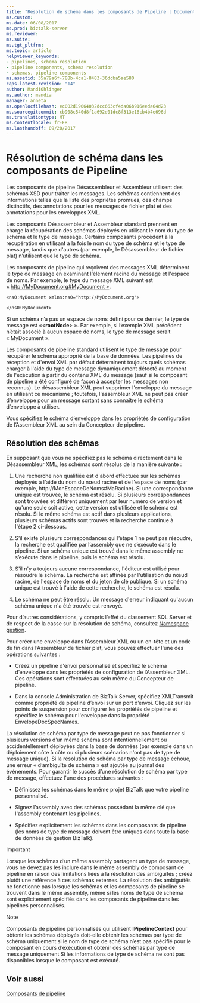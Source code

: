 ```yaml
---
title: "Résolution de schéma dans les composants de Pipeline | Documents Microsoft"
ms.custom: 
ms.date: 06/08/2017
ms.prod: biztalk-server
ms.reviewer: 
ms.suite: 
ms.tgt_pltfrm: 
ms.topic: article
helpviewer_keywords:
- pipelines, schema resolution
- pipeline components, schema resolution
- schemas, pipeline components
ms.assetid: 35a79a6f-788b-4ca1-8483-36dcba5ae580
caps.latest.revision: "14"
author: MandiOhlinger
ms.author: mandia
manager: anneta
ms.openlocfilehash: ec002d19064032dcc663cf4da06b916eeda64d23
ms.sourcegitcommit: cb908c540d8f1a692d01dc8f313e16cb4b4e696d
ms.translationtype: MT
ms.contentlocale: fr-FR
ms.lasthandoff: 09/20/2017
---
```

# <a name="schema-resolution-in-pipeline-components"></a>Résolution de schéma dans les composants de Pipeline
Les composants de pipeline Désassembleur et Assembleur utilisent des schémas XSD pour traiter les messages. Les schémas contiennent des informations telles que la liste des propriétés promues, des champs distinctifs, des annotations pour les messages de fichier plat et des annotations pour les enveloppes XML.  
  
 Les composants Désassembleur et Assembleur standard prennent en charge la récupération des schémas déployés en utilisant le nom du type de schéma et le type de message. Certains composants procèdent à la récupération en utilisant à la fois le nom du type de schéma et le type de message, tandis que d'autres (par exemple, le Désassembleur de fichier plat) n’utilisent que le type de schéma.  
  
 Les composants de pipeline qui reçoivent des messages XML déterminent le type de message en examinant l'élément racine du message et l'espace de noms. Par exemple, le type du message XML suivant est « http://MyDocument.org#MyDocument ».  
  
```  
<ns0:MyDocument xmlns:ns0="http://MyDocument.org">  
  
</ns0:MyDocument>  
```  
  
 Si un schéma n’a pas un espace de noms défini pour ce dernier, le type de message est «\<**rootNode**> ». Par exemple, si l’exemple XML précédent n’était associé à aucun espace de noms, le type de message serait « MyDocument ».  
  
 Les composants de pipeline standard utilisent le type de message pour récupérer le schéma approprié de la base de données. Les pipelines de réception et d'envoi XML par défaut déterminent toujours quels schémas charger à l'aide du type de message dynamiquement détecté au moment de l'exécution à partir du contenu XML du message (sauf si le composant de pipeline a été configuré de façon à accepter les messages non reconnus). Le désassembleur XML peut supprimer l’enveloppe du message en utilisant ce mécanisme ; toutefois, l'assembleur XML ne peut pas créer d’enveloppe pour un message sortant sans connaître le schéma d’enveloppe à utiliser.  
  
 Vous spécifiez le schéma d’enveloppe dans les propriétés de configuration de l’Assembleur XML au sein du Concepteur de pipeline.  
  
## <a name="how-schemas-are-resolved"></a>Résolution des schémas  
 En supposant que vous ne spécifiez pas le schéma directement dans le Désassembleur XML, les schémas sont résolus de la manière suivante :  
  
1.  Une recherche non qualifiée est d'abord effectuée sur les schémas déployés à l'aide du nom du nœud racine et de l'espace de noms (par exemple, http://MonEspaceDeNoms#MaRacine). Si une correspondance unique est trouvée, le schéma est résolu. Si plusieurs correspondances sont trouvées et diffèrent uniquement par leur numéro de version et qu'une seule soit active, cette version est utilisée et le schéma est résolu. Si le même schéma est actif dans plusieurs applications, plusieurs schémas actifs sont trouvés et la recherche continue à l'étape 2 ci-dessous.  
  
2.  S’il existe plusieurs correspondances qui l’étape 1 ne peut pas résoudre, la recherche est qualifiée par l’assembly que ne s’exécute dans le pipeline. Si un schéma unique est trouvé dans le même assembly ne s’exécute dans le pipeline, puis le schéma est résolu.  
  
3.  S'il n'y a toujours aucune correspondance, l'éditeur est utilisé pour résoudre le schéma. La recherche est affinée par l'utilisation du nœud racine, de l'espace de noms et du jeton de clé publique. Si un schéma unique est trouvé à l'aide de cette recherche, le schéma est résolu.  
  
4.  Le schéma ne peut être résolu. Un message d'erreur indiquant qu'aucun schéma unique n'a été trouvée est renvoyé.  
  
 Pour d’autres considérations, y compris l’effet du classement SQL Server et de respect de la casse sur la résolution de schéma, consultez [Namespace gestion](../core/namespace-management.md).  
  
 Pour créer une enveloppe dans l’Assembleur XML ou un en-tête et un code de fin dans l’Assembleur de fichier plat, vous pouvez effectuer l'une des opérations suivantes :  
  
-   Créez un pipeline d'envoi personnalisé et spécifiez le schéma d’enveloppe dans les propriétés de configuration de l’Assembleur XML. Ces opérations sont effectuées au sein même du Concepteur de pipeline.  
  
-   Dans la console Administration de BizTalk Server, spécifiez XMLTransmit comme propriété de pipeline d’envoi sur un port d’envoi. Cliquez sur les points de suspension pour configurer les propriétés de pipeline et spécifiez le schéma pour l'enveloppe dans la propriété EnvelopeDocSpecNames.  
  
 La résolution de schéma par type de message peut ne pas fonctionner si plusieurs versions d’un même schéma sont intentionnellement ou accidentellement déployées dans la base de données (par exemple dans un déploiement côte à côte ou si plusieurs scénarios n'ont pas de type de message unique). Si la résolution de schéma par type de message échoue, une erreur « d’ambiguïté de schéma » est ajoutée au journal des événements. Pour garantir le succès d’une résolution de schéma par type de message, effectuez l'une des procédures suivantes :  
  
-   Définissez les schémas dans le même projet BizTalk que votre pipeline personnalisé.  
  
-   Signez l’assembly avec des schémas possédant la même clé que l'assembly contenant les pipelines.  
  
-   Spécifiez explicitement les schémas dans les composants de pipeline (les noms de type de message doivent être uniques dans toute la base de données de gestion BizTalk).  
  
> [!IMPORTANT]
>  Lorsque les schémas d’un même assembly partagent un type de message, vous ne devez pas les inclure dans le même assembly de composant de pipeline en raison des limitations liées à la résolution des ambiguïtés ; créez plutôt une référence à ces schémas externes. La résolution des ambiguïtés ne fonctionne pas lorsque les schémas et les composants de pipeline se trouvent dans le même assembly, même si les noms de type de schéma sont explicitement spécifiés dans les composants de pipeline dans les pipelines personnalisés.  
  
> [!NOTE]
>  Composants de pipeline personnalisés qui utilisent **IPipelineContext** pour obtenir les schémas déployés doit-elle obtenir les schémas par type de schéma uniquement si le nom de type de schéma n’est pas spécifié pour le composant en cours d’exécution et obtenir des schémas par type de message uniquement Si les informations de type de schéma ne sont pas disponibles lorsque le composant est exécuté.  
  
## <a name="see-also"></a>Voir aussi  
 [Composants de pipeline](../core/pipeline-components.md)